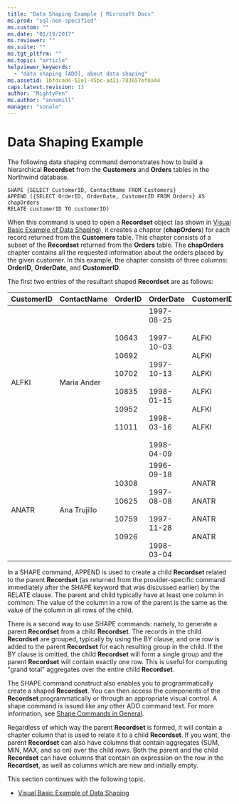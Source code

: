 ```yaml
---
title: "Data Shaping Example | Microsoft Docs"
ms.prod: "sql-non-specified"
ms.custom: ""
ms.date: "01/19/2017"
ms.reviewer: ""
ms.suite: ""
ms.tgt_pltfrm: ""
ms.topic: "article"
helpviewer_keywords: 
  - "data shaping [ADO], about data shaping"
ms.assetid: 1bfdcad4-52e1-45bc-ad21-783657ef0a44
caps.latest.revision: 13
author: "MightyPen"
ms.author: "annemill"
manager: "sonalm"
---
```

# Data Shaping Example
The following data shaping command demonstrates how to build a hierarchical **Recordset** from the **Customers** and **Orders** tables in the Northwind database.  
  
```  
SHAPE {SELECT CustomerID, ContactName FROM Customers}   
APPEND ({SELECT OrderID, OrderDate, CustomerID FROM Orders} AS chapOrders   
RELATE customerID TO customerID)   
```  
  
 When this command is used to open a **Recordset** object (as shown in [Visual Basic Example of Data Shaping](../../../ado/guide/data/visual-basic-example-of-data-shaping.md)), it creates a chapter (**chapOrders**) for each record returned from the **Customers** table. This chapter consists of a subset of the **Recordset** returned from the **Orders** table. The **chapOrders** chapter contains all the requested information about the orders placed by the given customer. In this example, the chapter consists of three columns: **OrderID**, **OrderDate**, and **CustomerID**.  
  
 The first two entries of the resultant shaped **Recordset** are as follows:  
  
|CustomerID|ContactName|OrderID|OrderDate|CustomerID|  
|----------------|-----------------|-------------|---------------|----------------|  
|ALFKI|Maria Ander|10643<br /><br /> 10692<br /><br /> 10702<br /><br /> 10835<br /><br /> 10952<br /><br /> 11011|1997-08-25<br /><br /> 1997-10-03<br /><br /> 1997-10-13<br /><br /> 1998-01-15<br /><br /> 1998-03-16<br /><br /> 1998-04-09|ALFKI<br /><br /> ALFKI<br /><br /> ALFKI<br /><br /> ALFKI<br /><br /> ALFKI<br /><br /> ALFKI|  
|ANATR|Ana Trujillo|10308<br /><br /> 10625<br /><br /> 10759<br /><br /> 10926|1996-09-18<br /><br /> 1997-08-08<br /><br /> 1997-11-28<br /><br /> 1998-03-04|ANATR<br /><br /> ANATR<br /><br /> ANATR<br /><br /> ANATR|  
  
 In a SHAPE command, APPEND is used to create a child **Recordset** related to the parent **Recordset** (as returned from the provider-specific command immediately after the SHAPE keyword that was discussed earlier) by the RELATE clause. The parent and child typically have at least one column in common: The value of the column in a row of the parent is the same as the value of the column in all rows of the child.  
  
 There is a second way to use SHAPE commands: namely, to generate a parent **Recordset** from a child **Recordset**. The records in the child **Recordset** are grouped, typically by using the BY clause, and one row is added to the parent **Recordset** for each resulting group in the child. If the BY clause is omitted, the child **Recordset** will form a single group and the parent **Recordset** will contain exactly one row. This is useful for computing "grand total" aggregates over the entire child **Recordset**.  
  
 The SHAPE command construct also enables you to programmatically create a shaped **Recordset**. You can then access the components of the **Recordset** programmatically or through an appropriate visual control. A shape command is issued like any other ADO command text. For more information, see [Shape Commands in General](../../../ado/guide/data/shape-commands-in-general.md).  
  
 Regardless of which way the parent **Recordset** is formed, it will contain a chapter column that is used to relate it to a child **Recordset**. If you want, the parent **Recordset** can also have columns that contain aggregates (SUM, MIN, MAX, and so on) over the child rows. Both the parent and the child **Recordset** can have columns that contain an expression on the row in the **Recordset**, as well as columns which are new and initially empty.  
  
 This section continues with the following topic.  
  
-   [Visual Basic Example of Data Shaping](../../../ado/guide/data/visual-basic-example-of-data-shaping.md)